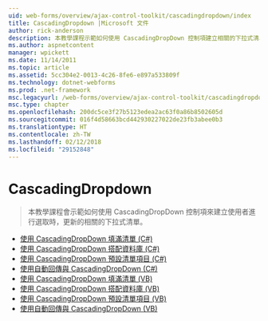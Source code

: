 ```yaml
---
uid: web-forms/overview/ajax-control-toolkit/cascadingdropdown/index
title: CascadingDropdown |Microsoft 文件
author: rick-anderson
description: 本教學課程示範如何使用 CascadingDropDown 控制項建立相關的下拉式清單列出該更新，當使用者進行選取。
ms.author: aspnetcontent
manager: wpickett
ms.date: 11/14/2011
ms.topic: article
ms.assetid: 5cc304e2-0013-4c26-8fe6-e897a533809f
ms.technology: dotnet-webforms
ms.prod: .net-framework
msc.legacyurl: /web-forms/overview/ajax-control-toolkit/cascadingdropdown
msc.type: chapter
ms.openlocfilehash: 200dc5ce3f27b5123edea2ac63f0a86b8502605d
ms.sourcegitcommit: 016f4d58663bcd442930227022de23fb3abee0b3
ms.translationtype: HT
ms.contentlocale: zh-TW
ms.lasthandoff: 02/12/2018
ms.locfileid: "29152848"
---
```

<a name="cascadingdropdown"></a>CascadingDropdown
====================
> 本教學課程會示範如何使用 CascadingDropDown 控制項來建立使用者進行選取時，更新的相關的下拉式清單。


- [使用 CascadingDropDown 填滿清單 (C#)](filling-a-list-using-cascadingdropdown-cs.md)
- [使用 CascadingDropDown 搭配資料庫 (C#)](using-cascadingdropdown-with-a-database-cs.md)
- [使用 CascadingDropDown 預設清單項目 (C#)](presetting-list-entries-with-cascadingdropdown-cs.md)
- [使用自動回傳與 CascadingDropDown (C#)](using-auto-postback-with-cascadingdropdown-cs.md)
- [使用 CascadingDropDown 填滿清單 (VB)](filling-a-list-using-cascadingdropdown-vb.md)
- [使用 CascadingDropDown 搭配資料庫 (VB)](using-cascadingdropdown-with-a-database-vb.md)
- [使用 CascadingDropDown 預設清單項目 (VB)](presetting-list-entries-with-cascadingdropdown-vb.md)
- [使用自動回傳與 CascadingDropDown (VB)](using-auto-postback-with-cascadingdropdown-vb.md)
